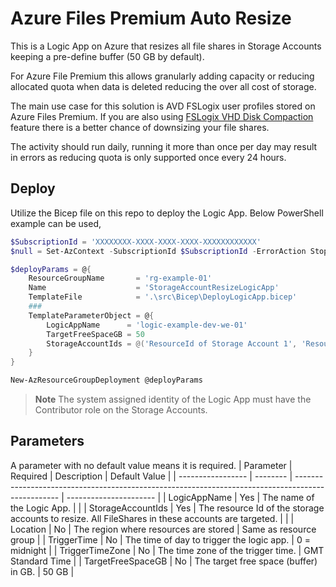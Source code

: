 # Azure Files Premium Auto Resize
This is a Logic App on Azure that resizes all file shares in Storage Accounts keeping a pre-define buffer (50 GB by default).

For Azure File Premium this allows granularly adding capacity or reducing allocated quota when data is deleted reducing the over all cost of storage.

The main use case for this solution is AVD FSLogix user profiles stored on Azure Files Premium. If you are also using [FSLogix VHD Disk Compaction](https://learn.microsoft.com/en-us/fslogix/concepts-vhd-disk-compaction) feature there is a better chance of downsizing your file shares.

The activity should run daily, running it more than once per day may result in errors as reducing quota is only supported once every 24 hours.

## Deploy
Utilize the Bicep file on this repo to deploy the Logic App. Below PowerShell example can be used,
```PowerShell
$SubscriptionId = 'XXXXXXXX-XXXX-XXXX-XXXX-XXXXXXXXXXXX'
$null = Set-AzContext -SubscriptionId $SubscriptionId -ErrorAction Stop

$deployParams = @{
    ResourceGroupName       = 'rg-example-01'
    Name                    = 'StorageAccountResizeLogicApp'
    TemplateFile            = '.\src\Bicep\DeployLogicApp.bicep'
    ###
    TemplateParameterObject = @{
        LogicAppName      = 'logic-example-dev-we-01'
        TargetFreeSpaceGB = 50
        StorageAccountIds = @('ResourceId of Storage Account 1', 'ResourceId of Storage Account 2') # The system assigned identity of the Logic App must have the Contributor role on the Storage Accounts.
    }
}

New-AzResourceGroupDeployment @deployParams
```

> **Note** The system assigned identity of the Logic App must have the Contributor role on the Storage Accounts.

## Parameters
A parameter with no default value means it is required.
| Parameter         | Required | Description                                                                                       | Default Value          |
| ----------------- | -------- | ------------------------------------------------------------------------------------------------- | ---------------------- |
| LogicAppName      | Yes      | The name of the Logic App.                                                                        |                        |
| StorageAccountIds | Yes      | The resource Id of the storage accounts to resize. All FileShares in these accounts are targeted. |                        |
| Location          | No       | The region where resources are stored                                                             | Same as resource group |
| TriggerTime       | No       | The time of day to trigger the logic app.                                                         | 0 = midnight           |
| TriggerTimeZone   | No       | The time zone of the trigger time.                                                                | GMT Standard Time      |
| TargetFreeSpaceGB | No       | The target free space (buffer) in GB.                                                             | 50 GB                  |
